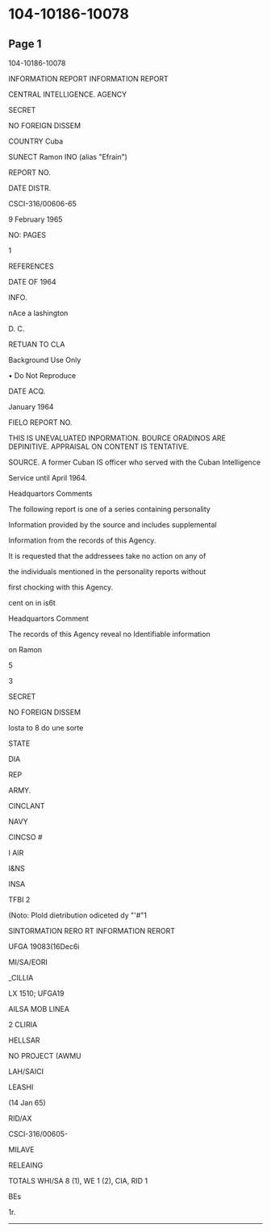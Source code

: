 # 104-10186-10078

## Page 1

104-10186-10078

INFORMATION REPORT INFORMATION REPORT

CENTRAL INTELLIGENCE. AGENCY

SECRET

NO FOREIGN DISSEM

COUNTRY Cuba

SUNECT Ramon INO (alias "Efrain")

REPORT NO.

DATE DISTR.

CSCI-316/00606-65

9 February 1965

NO: PAGES

1

REFERENCES

DATE OF 1964

INFO.

nAce a lashington

D. C.

RETUAN TO CLA

Background Use Only

• Do Not Reproduce

DATE ACQ.

January 1964

FIELO REPORT NO.

THIS IS UNEVALUATED INPORMATION. BOURCE ORADINOS ARE DEPINITIVE. APPRAISAL ON CONTENT IS TENTATIVE.

SOURCE. A former Cuban IS officer who served with the Cuban Intelligence

Service until April 1964.

Headquartors Comments

The following report is one of a series containing personality

Information provided by the source and includes supplemental

Information from the records of this Agency.

It is requested that the addressees take no action on any of

the individuals mentioned in the personality reports without

first chocking with this Agency.

cent on in is6t

Headquartors Comment

The records of this Agency reveal no Identifiable information

on Ramon

5

3

SECRET

NO FOREIGN DISSEM

losta to 8 do une sorte

STATE

DIA

REP

ARMY.

CINCLANT

NAVY

CINCSO #

I AIR

I&NS

INSA

TFBI 2

(Noto: Plold dietribution odiceted dy "'#"1

SINTORMATION RERO RT INFORMATION RERORT

UFGA 19083(16Dec6i

MI/SA/EORI

_CILLIA

LX 1510; UFGA19

AILSA MOB LINEA

2 CLIRIA

HELLSAR

NO PROJECT (AWMU

LAH/SAICI

LEASHI

(14 Jan 65)

RID/AX

CSCI-316/00605-

MILAVE

RELEAING

TOTALS WHI/SA 8 (1), WE 1 (2), CIA, RID 1

BEs

1r.

---

